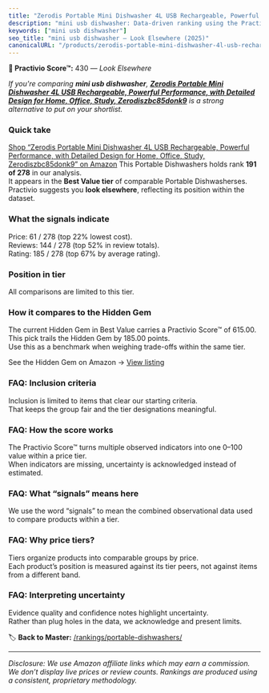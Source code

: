 ```yaml
---
title: "Zerodis Portable Mini Dishwasher 4L USB Rechargeable, Powerful Performance, with Detailed Design for Home, Office, Study, Zerodiszbc85donk9"
description: "mini usb dishwasher: Data-driven ranking using the Practivio Score™. Positioned by quality, value, demand, findability, momentum."
keywords: ["mini usb dishwasher"]
seo_title: "mini usb dishwasher — Look Elsewhere (2025)"
canonicalURL: "/products/zerodis-portable-mini-dishwasher-4l-usb-rechargeable-powerful-performance-with-detailed-design-for-home-office-study-zerodiszbc85donk9-B0D1PDKN28/"
---
```


**🚫 Practivio Score™:** 430 — _Look Elsewhere_


*If you're comparing **mini usb dishwasher**, **[Zerodis Portable Mini Dishwasher 4L USB Rechargeable, Powerful Performance, with Detailed Design for Home, Office, Study, Zerodiszbc85donk9](https://www.amazon.com/dp/B0D1PDKN28?tag=practivio-20)** is a strong alternative to put on your shortlist.*
### Quick take
[Shop “Zerodis Portable Mini Dishwasher 4L USB Rechargeable, Powerful Performance, with Detailed Design for Home, Office, Study, Zerodiszbc85donk9” on Amazon](https://www.amazon.com/dp/B0D1PDKN28?tag=practivio-20)
This Portable Dishwashers holds rank **191 of 278** in our analysis.  
It appears in the **Best Value tier** of comparable Portable Dishwasherses.  
Practivio suggests you **look elsewhere**, reflecting its position within the dataset.

### What the signals indicate
Price: 61 / 278 (top 22% lowest cost).  
Reviews: 144 / 278 (top 52% in review totals).  
Rating: 185 / 278 (top 67% by average rating).  

### Position in tier
All comparisons are limited to this tier.

### How it compares to the Hidden Gem
The current Hidden Gem in Best Value carries a Practivio Score™ of 615.00.  
This pick trails the Hidden Gem by 185.00 points.  
Use this as a benchmark when weighing trade-offs within the same tier.  

See the Hidden Gem on Amazon → [View listing](https://www.amazon.com/dp/B00K8FS5R2?tag=practivio-20)

### FAQ: Inclusion criteria
Inclusion is limited to items that clear our starting criteria.  
That keeps the group fair and the tier designations meaningful.

### FAQ: How the score works
The Practivio Score™ turns multiple observed indicators into one 0–100 value within a price tier.  
When indicators are missing, uncertainty is acknowledged instead of estimated.

### FAQ: What “signals” means here
We use the word “signals” to mean the combined observational data used to compare products within a tier.

### FAQ: Why price tiers?
Tiers organize products into comparable groups by price.  
Each product’s position is measured against its tier peers, not against items from a different band.

### FAQ: Interpreting uncertainty
Evidence quality and confidence notes highlight uncertainty.  
Rather than plug holes in the data, we acknowledge and present limits.


🏷️ **Back to Master:** [/rankings/portable-dishwashers/](/rankings/portable-dishwashers/)

---
_Disclosure: We use Amazon affiliate links which may earn a commission. We don’t display live prices or review counts. Rankings are produced using a consistent, proprietary methodology._
